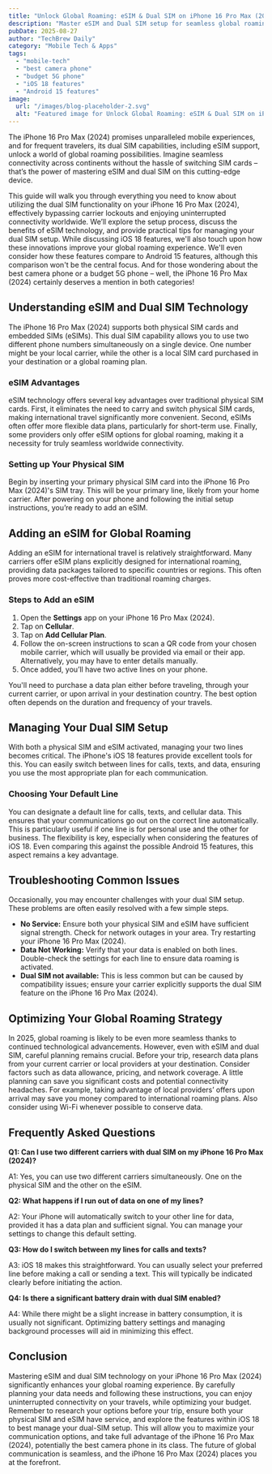 ```yaml
---
title: "Unlock Global Roaming: eSIM & Dual SIM on iPhone 16 Pro Max (2024)"
description: "Master eSIM and Dual SIM setup for seamless global roaming on your iPhone 16 Pro Max (2024). Bypass carrier lockouts and enjoy uninterrupted connectivity. Learn how to maximize your iOS 18 features for the best camera phone experience. Read our complete guide now!"
pubDate: 2025-08-27
author: "TechBrew Daily"
category: "Mobile Tech & Apps"
tags:
  - "mobile-tech"
  - "best camera phone"
  - "budget 5G phone"
  - "iOS 18 features"
  - "Android 15 features"
image:
  url: "/images/blog-placeholder-2.svg"
  alt: "Featured image for Unlock Global Roaming: eSIM & Dual SIM on iPhone 16 Pro Max (2024)"
---
```


The iPhone 16 Pro Max (2024) promises unparalleled mobile experiences, and for frequent travelers, its dual SIM capabilities, including eSIM support, unlock a world of global roaming possibilities.  Imagine seamless connectivity across continents without the hassle of switching SIM cards – that’s the power of mastering eSIM and dual SIM on this cutting-edge device.


This guide will walk you through everything you need to know about utilizing the dual SIM functionality on your iPhone 16 Pro Max (2024), effectively bypassing carrier lockouts and enjoying uninterrupted connectivity worldwide. We’ll explore the setup process, discuss the benefits of eSIM technology, and provide practical tips for managing your dual SIM setup. While discussing iOS 18 features, we'll also touch upon how these innovations improve your global roaming experience.  We'll even consider how these features compare to Android 15 features, although this comparison won't be the central focus.  And for those wondering about the best camera phone or a budget 5G phone – well, the iPhone 16 Pro Max (2024) certainly deserves a mention in both categories!


## Understanding eSIM and Dual SIM Technology

The iPhone 16 Pro Max (2024) supports both physical SIM cards and embedded SIMs (eSIMs). This dual SIM capability allows you to use two different phone numbers simultaneously on a single device.  One number might be your local carrier, while the other is a local SIM card purchased in your destination or a global roaming plan.

### eSIM Advantages

eSIM technology offers several key advantages over traditional physical SIM cards.  First, it eliminates the need to carry and switch physical SIM cards, making international travel significantly more convenient. Second, eSIMs often offer more flexible data plans, particularly for short-term use.  Finally, some providers only offer eSIM options for global roaming, making it a necessity for truly seamless worldwide connectivity.

### Setting up Your Physical SIM

Begin by inserting your primary physical SIM card into the iPhone 16 Pro Max (2024)'s SIM tray. This will be your primary line, likely from your home carrier. After powering on your phone and following the initial setup instructions, you’re ready to add an eSIM.


## Adding an eSIM for Global Roaming

Adding an eSIM for international travel is relatively straightforward.  Many carriers offer eSIM plans explicitly designed for international roaming, providing data packages tailored to specific countries or regions.  This often proves more cost-effective than traditional roaming charges.

### Steps to Add an eSIM

1.  Open the **Settings** app on your iPhone 16 Pro Max (2024).
2.  Tap on **Cellular**.
3.  Tap on **Add Cellular Plan**.
4.  Follow the on-screen instructions to scan a QR code from your chosen mobile carrier, which will usually be provided via email or their app.  Alternatively, you may have to enter details manually.
5.  Once added, you’ll have two active lines on your phone.

You'll need to purchase a data plan either before traveling, through your current carrier, or upon arrival in your destination country. The best option often depends on the duration and frequency of your travels.

## Managing Your Dual SIM Setup

With both a physical SIM and eSIM activated, managing your two lines becomes critical.  The iPhone's iOS 18 features provide excellent tools for this.  You can easily switch between lines for calls, texts, and data, ensuring you use the most appropriate plan for each communication.

### Choosing Your Default Line

You can designate a default line for calls, texts, and cellular data.  This ensures that your communications go out on the correct line automatically.  This is particularly useful if one line is for personal use and the other for business.  The flexibility is key, especially when considering the features of iOS 18.  Even comparing this against the possible Android 15 features, this aspect remains a key advantage.


## Troubleshooting Common Issues

Occasionally, you may encounter challenges with your dual SIM setup. These problems are often easily resolved with a few simple steps.

* **No Service:**  Ensure both your physical SIM and eSIM have sufficient signal strength. Check for network outages in your area.  Try restarting your iPhone 16 Pro Max (2024).
* **Data Not Working:**  Verify that your data is enabled on both lines. Double-check the settings for each line to ensure data roaming is activated.
* **Dual SIM not available:**  This is less common but can be caused by compatibility issues; ensure your carrier explicitly supports the dual SIM feature on the iPhone 16 Pro Max (2024).

##  Optimizing Your Global Roaming Strategy

In 2025, global roaming is likely to be even more seamless thanks to continued technological advancements.  However, even with eSIM and dual SIM, careful planning remains crucial. Before your trip, research data plans from your current carrier or local providers at your destination.  Consider factors such as data allowance, pricing, and network coverage.  A little planning can save you significant costs and potential connectivity headaches.  For example, taking advantage of local providers’ offers upon arrival may save you money compared to international roaming plans.  Also consider using Wi-Fi whenever possible to conserve data.


## Frequently Asked Questions

**Q1: Can I use two different carriers with dual SIM on my iPhone 16 Pro Max (2024)?**

A1: Yes, you can use two different carriers simultaneously. One on the physical SIM and the other on the eSIM.


**Q2: What happens if I run out of data on one of my lines?**

A2:  Your iPhone will automatically switch to your other line for data, provided it has a data plan and sufficient signal. You can manage your settings to change this default setting.


**Q3: How do I switch between my lines for calls and texts?**

A3:  iOS 18 makes this straightforward.  You can usually select your preferred line before making a call or sending a text. This will typically be indicated clearly before initiating the action.


**Q4: Is there a significant battery drain with dual SIM enabled?**

A4:  While there might be a slight increase in battery consumption, it is usually not significant.  Optimizing battery settings and managing background processes will aid in minimizing this effect.


## Conclusion

Mastering eSIM and dual SIM technology on your iPhone 16 Pro Max (2024) significantly enhances your global roaming experience.  By carefully planning your data needs and following these instructions, you can enjoy uninterrupted connectivity on your travels, while optimizing your budget.  Remember to research your options before your trip, ensure both your physical SIM and eSIM have service, and explore the features within iOS 18 to best manage your dual-SIM setup.  This will allow you to maximize your communication options, and take full advantage of the iPhone 16 Pro Max (2024), potentially the best camera phone in its class. The future of global communication is seamless, and the iPhone 16 Pro Max (2024) places you at the forefront.